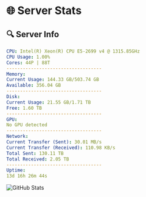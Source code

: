 # 🌐 Server Stats
## 🔍 Server Info
```yaml
CPU: Intel(R) Xeon(R) CPU E5-2699 v4 @ 1315.85GHz
CPU Usage: 1.00%
Cores: 44P | 88T
-----------------------------------
Memory:
Current Usage: 144.33 GB/503.74 GB
Available: 356.04 GB
-----------------------------------
Disk:
Current Usage: 21.55 GB/1.71 TB
Free: 1.60 TB
-----------------------------------
GPU:
No GPU detected
-----------------------------------
Network:
Current Transfer (Sent): 30.01 MB/s
Current Transfer (Received): 110.98 KB/s
Total Sent: 130.11 TB
Total Received: 2.05 TB
-----------------------------------
Uptime:
13d 16h 26m 44s
```
![GitHub Stats](https://img.shields.io/badge/Updated-2025-02-21_15:10:02-blue)